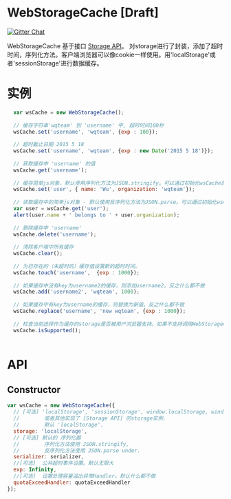 # WebStorageCache [Draft]

   <a href='https://gitter.im/WQTeam/web-storage-cache'>
    <img src='https://badges.gitter.im/Join%20Chat.svg' alt='Gitter Chat' />
  </a>

  WebStorageCache 基于接口 [Storage API](http://www.w3.org/TR/webstorage/#storage)。 对storage进行了封装，添加了超时时间，序列化方法。客户端浏览器可以像cookie一样使用。用'localStorage'或者'sessionStorage'进行数据缓存。

# 实例
```javascript
  var wsCache = new WebStorageCache();
  
  // 缓存字符串'wqteam' 到 'username' 中, 超时时间100秒
  wsCache.set('username', 'wqteam', {exp : 100});
  
  // 超时截止日期 2015 5 18
  wsCache.set('username', 'wqteam', {exp : new Date('2015 5 18')});
  
  // 获取缓存中 'username' 的值 
  wsCache.get('username');
  
  // 缓存简单js对象，默认使用序列化方法为JSON.stringify。可以通过初始化wsCache的时候配置serializer.serialize
  wsCache.set('user', { name: 'Wu', organization: 'wqteam'});
  
  // 读取缓存中的简单js对象 - 默认使用反序列化方法为JSON.parse。可以通过初始化wsCache的时候配置serializer.deserialize
  var user = wsCache.get('user');
  alert(user.name + ' belongs to ' + user.organization);
  
  // 删除缓存中 'username'
  wsCache.delete('username');
  
  // 清除客户端中所有缓存
  wsCache.clear();
  
  // 为已存在的（未超时的）缓存值设置新的超时时间。
  wsCache.touch('username',  {exp : 1000});
  
  // 如果缓存中没有key为username2的缓存，则添加username2。反之什么都不做
  wsCache.add('username2', 'wqteam', 1000);
  
  // 如果缓存中有key为username的缓存，则替换为新值。反之什么都不做
  wsCache.replace('username', 'new wqteam', {exp : 1000});
  
  // 检查当前选择作为缓存的storage是否被用户浏览器支持。如果不支持调用WebStorageCache API提供的方法将什么都不做。
  wsCache.isSupported();
  
```
# API

## Constructor
```javascript
var wsCache = new WebStorageCache({
  // [可选] 'localStorage', 'sessionStorage', window.localStorage, window.sessionStorage 
  //        或者其他实现了 [Storage API] 的storage实例.
  //        默认 'localStorage'.
  storage: 'localStorage',
  // [可选] 默认的 序列化器 
  //        序列化方法使用 JSON.stringify, 
  //        反序列化方法使用 JSON.parse under.
  serializer: serializer, 
  //[可选]  公共超时事件设置。默认无限大
  exp: Infinity,
  //[可选]  设置处理容量溢出异常Handler。默认什么都不做
  quotaExceedHandler: quotaExceedHandler 
}); 
```


